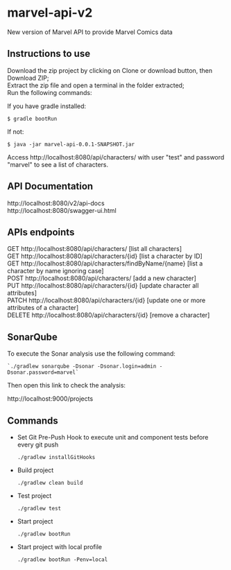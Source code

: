 # marvel-api-v2

New version of Marvel API to provide Marvel Comics data

## Instructions to use

Download the zip project by clicking on Clone or download button, then Download ZIP;  
Extract the zip file and open a terminal in the folder extracted;  
Run the following commands:

If you have gradle installed:

```
$ gradle bootRun
```

If not:

```
$ java -jar marvel-api-0.0.1-SNAPSHOT.jar
```

Access http://localhost:8080/api/characters/ with user "test" and password "marvel" to see a list of characters.

## API Documentation

http://localhost:8080/v2/api-docs  
http://localhost:8080/swagger-ui.html

## APIs endpoints

GET http://localhost:8080/api/characters/ [list all characters]  
GET http://localhost:8080/api/characters/{id} [list a character by ID]  
GET http://localhost:8080/api/characters/findByName/{name} [list a character by name ignoring case]  
POST http://localhost:8080/api/characters/ [add a new character]  
PUT http://localhost:8080/api/characters/{id} [update character all attributes]  
PATCH http://localhost:8080/api/characters/{id} [update one or more attributes of a character]  
DELETE http://localhost:8080/api/characters/{id} [remove a character]

## SonarQube

To execute the Sonar analysis use the following command:

	`./gradlew sonarqube -Dsonar -Dsonar.login=admin -Dsonar.password=marvel`

Then open this link to check the analysis:

http://localhost:9000/projects

## Commands

- Set Git Pre-Push Hook to execute unit and component tests before every git push

  `./gradlew installGitHooks`

- Build project

  `./gradlew clean build`

- Test project

  `./gradlew test`

- Start project

  `./gradlew bootRun`

- Start project with local profile

  `./gradlew bootRun -Penv=local`
